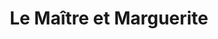---
layout: card_flex_nav
lang: FR
title:  Le Maître et Marguerite
isbn: 9782072836459
cover: /assets/images/FR/MM_FR_001_front.jpg
bcover: /assets/images/FR/MM_FR_001_back.jpg
pubyr: 2019
editor: Ed. Folio Classique 
acqdt: 12/2019
acqplace: Club BLA 
contrib: P
---